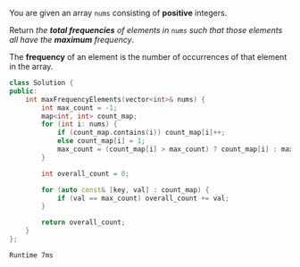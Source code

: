 You are given an array `nums` consisting of **positive** integers.

Return _the **total frequencies** of elements in `nums` such that those elements all have the **maximum** frequency_.

The **frequency** of an element is the number of occurrences of that element in the array.

```cpp
class Solution {
public:
    int maxFrequencyElements(vector<int>& nums) {
        int max_count = -1;
        map<int, int> count_map;
        for (int i: nums) {
            if (count_map.contains(i)) count_map[i]++;
            else count_map[i] = 1;
            max_count = (count_map[i] > max_count) ? count_map[i] : max_count;
        }

        int overall_count = 0;

        for (auto const& [key, val] : count_map) {
            if (val == max_count) overall_count += val;
        }

        return overall_count;
    }
};
```
`Runtime 7ms`
